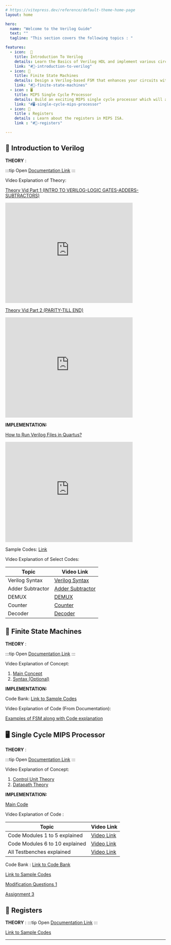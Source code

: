 ```yaml
---
# https://vitepress.dev/reference/default-theme-home-page
layout: home

hero:
  name: "Welcome to the Verilog Guide"
  text: ""
  tagline: "This section covers the following topics : "

features:
  - icon:  📖
    title: Introduction To Verilog
    details: Learn the Basics of Verilog HDL and implement various circuits using Verilog.
    link: "#📖-introduction-to-verilog"
  - icon: 🚦
    title: Finite State Machines
    details: Design a Verilog-based FSM that enhances your circuits with efficient sequential control and decision-making capabilities.
    link: "#🚦-finite-state-machines"
  - icon : 🖥️
    title: MIPS Single Cycle Processor
    details: Build an exciting MIPS single cycle processor which will allow you to run MIPS hardware commands.
    link: "#🖥️-single-cycle-mips-processor"
  - icon: 💾
    title : Registers
    details : Learn about the registers in MIPS ISA.
    link : "#💾-registers"

---
```


<!-- For full documentation visit [mkdocs.org](https://www.mkdocs.org).     -->
<!--
This course covers the following topics-


* `Introduction To Verilog` - Learn the Basics of Verilog HDL.
* `Finite State Machines` - Design a Verilog-based Finite State Machine (FSM) that enhances your circuits with efficient sequential control and decision-making capabilities.
* `MIPS Single Cycle Processor` - Build an exciting MIPS single cycle processor which will allow you to run MIPS hardware commands. -->


## **📖 Introduction to Verilog**

**THEORY** :

:::tip Open
[Documentation Link](./Intro.md)
:::

Video Explanation of Theory:

[Theory Vid Part 1 (INTRO TO VERILOG-LOGIC GATES-ADDERS-SUBTRACTORS)](https://youtu.be/SnNwp8LP_2k)  

<iframe width="400" height="315" src="https://www.youtube.com/embed/SnNwp8LP_2k" frameborder="0" allow="accelerometer; autoplay; clipboard-write; encrypted-media; gyroscope; picture-in-picture" allowfullscreen></iframe>

[Theory Vid Part 2 (PARITY-TILL END)](https://youtu.be/VU-qFRw2F_s)

<iframe width="400" height="315" src="https://www.youtube.com/embed/VU-qFRw2F_s" frameborder="0" allow="accelerometer; autoplay; clipboard-write; encrypted-media; gyroscope; picture-in-picture" allowfullscreen></iframe>


**IMPLEMENTATION:**

[How to Run Verilog Files in Quartus?](https://youtu.be/cICPPWahs0k)


<iframe width="400" height="315" src="https://www.youtube.com/embed/cICPPWahs0k" frameborder="0" allow="accelerometer; autoplay; clipboard-write; encrypted-media; gyroscope; picture-in-picture" allowfullscreen></iframe>

Sample Codes: [Link](https://github.com/hwlabnitc/Intro-to-Verilog)  

Video Explanation of Select Codes:

| Topic | Video Link |
| --- | --- |
| Verilog Syntax | [Verilog Syntax](https://youtu.be/xPxiqmg8utg) |
| Adder Subtractor | [Adder Subtractor](https://youtu.be/QKHHTn3Egt8) |
| DEMUX | [DEMUX](https://youtu.be/cZN4N8gheUE) |
| Counter | [Counter](https://youtu.be/lO8pcw8oQx8) |
| Decoder | [Decoder](https://youtu.be/w--_pwD1ugM) |


## **🚦 Finite State Machines**

**THEORY** :  

:::tip Open
[Documentation Link](./fsm.md)
:::

Video Explanation of Concept:

1. [Main Concept](https://youtu.be/9nHTW8BrM_w)
2. [Syntax (Optional)](https://youtu.be/EqF6Gd7BQzk)

**IMPLEMENTATION:** 

Code Bank:
[Link to Sample Codes](https://github.com/hwlab-csed/Finite-State-Machines)

Video Explanation of Code (From Documentation):  

[Examples of FSM along with Code explanation](https://youtu.be/zHOonX-TYoI)

## **🖥️ Single Cycle MIPS Processor**

**THEORY** :

:::tip Open
[Documentation Link](./SingleCycle.md)
:::

Video Explanation of Concept:

1. [Control Unit Theory](https://youtu.be/_QdWPSIrtVo)
2. [Datapath Theory](https://youtu.be/n8S_XsjyF9U)

**IMPLEMENTATION:** 

[Main Code](https://github.com/hwlab-csed/Single-Cycle-Processor)

Video Explanation of Code :

| Topic | Video Link |
|---|---|
| Code Modules 1 to 5 explained  | [Video Link ](https://youtu.be/akrKa3O-7T8)|
| Code Modules 6 to 10 explained | [Video Link](https://youtu.be/Q51G2JWI5t0)|
|All Testbenches explained | [Video Link](https://youtu.be/_pPCv_fkO1w)|

Code Bank : [Link to Code Bank](https://github.com/hwlabnitc/Single-Cycle-Processor/blob/main/Sample%20Codes/SingleCycleV1.v)

[Link to Sample Codes](https://github.com/hwlabnitc/Single-Cycle-Processor)

[Modification Questions 1](https://github.com/hwlabnitc/Single-Cycle-Processor/tree/main/Modification/jr)

[Assignment 3](https://github.com/hwlabnitc/Single-Cycle-Processor/blob/main/Assignment3/Questions.md)


## **💾 Registers**

**THEORY** :
:::tip Open
[Documentation Link](./registers.md)
:::

 [Link to Sample Codes](https://github.com/hwlabnitc/Registers)

---
